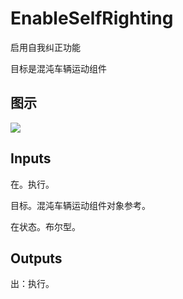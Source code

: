 # EnableSelfRighting

启用自我纠正功能

目标是混沌车辆运动组件

## 图示

![]($-20221218-19034448.png)

## Inputs

在。执行。

目标。混沌车辆运动组件对象参考。

在状态。布尔型。  

## Outputs

出：执行。

